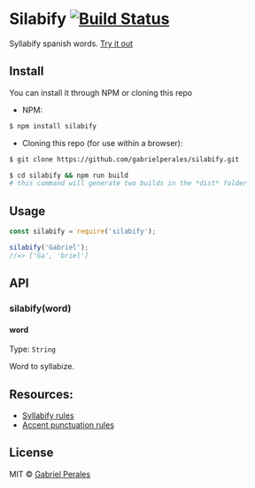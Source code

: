 # Silabify [![Build Status](https://travis-ci.org/gabrielperales/silabify.svg?branch=master)](https://travis-ci.org/gabrielperales/silabify)

Syllabify spanish words. [Try it out](https://tonicdev.com/57447382a9e8791200e1df5a/574476b0a9e8791200e1e055)

## Install

You can install it through NPM or cloning this repo


- NPM:
```bash
$ npm install silabify
```


- Cloning this repo (for use within a browser):
```bash
$ git clone https://github.com/gabrielperales/silabify.git
```

```bash
$ cd silabify && npm run build
# this command will generate two builds in the *dist* folder
```


## Usage

```javascript
const silabify = require('silabify');

silabify('Gabriel');
//=> ['Ga', 'briel']
```

## API

### silabify(word)

#### word

Type: `String`

Word to syllabize.

## Resources:
- [Syllabify rules](http://elies.rediris.es/elies4/Fon2.htm)
- [Accent punctuation rules](http://elies.rediris.es/elies4/Fon4.htm)

## License

MIT © [Gabriel Perales](http://gabriel.perales.me)
